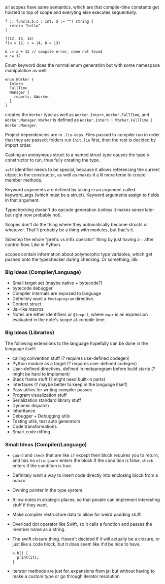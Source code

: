 all scopes have same semantics, which are that compile-time constants get hoisted
to top of scope and everyting else executes sequentially.

```
f :: func(a,b,c : int; d := "") string {
  return "hello"
}

f(12, 13, 14)
f(a = 12, c = 14, b = 13)

b := a + 13 // compile error, name not found
a := 12
```

Enum keyword does the normal enum generation but with some namespace
manipulation as well

```
enum Worker {
  Intern
  FullTime
  Manager {
    reports: &Worker
  }
}
```

creates the `Worker` type as well as `Worker.Intern`, `Worker.FullTime`, and
`Worker.Manager`. `Worker` is defined as
`Worker.Intern | Worker.FullTime | Worker.Manager`.

Project dependencies are in `.liu-deps`. Files passed to compiler run in order
that they are passed; folders run `init.liu` first, then the rest is decided by
import order.

Casting an anonymous struct to a named struct type causes the type's constructor
to run, thus fully creating the type.

`self` identifier needs to be special, because it allows referencing the current
object in the constructor, as well as makes it a lil more terse to create member
methods.

Keyword arguments are defined by taking in an argument called keyword_args (which must be a struct).
Keyword arguments assign to fields in that argument.

Typechecking doesn't do opcode generation (unless it makes sense later but right
now probably not).

Scopes don't do the thing where they automatically become structs or whatever.
That'll probably be a thing with modules, but that's it.

Sidestep the whole "prefix vs infix operator" thing by just having a `:` after control
flow. Like in Python.

scopes contain information about polymorphic type variables, which get pushed onto
the typechecker during checking. Or something, idk.

### Big Ideas (Compiler/Language)
- Small target set (maybe native + bytecode?)
- bytecode debugger
- Compiler internals are exposed to language
- Definitely want a `#metaprogram` directive.
- Context struct
- Jai-like macros
- Notes are either identifiers or `@(expr)`, where `expr` is an expression evaluated
  in the note's scope at compile time.

### Big Ideas (Libraries)
The following extensions to the language hopefully can be done in the language itself:

- calling convention stuff (? requires use-defined codegen)
- Python module as a target (? requires user-defined codegen)
- User-defined directives, defined in metaprogram before build starts (? might be hard to implement)
- Stack frame stuff (? might need built-in parts)
- Interfaces (? maybe better to keep in the language itself)
- Pass utilies for writing compiler passes
- Program visualization stuff
- Serialization standard library stuff
- Dynamic dispatch
- Inheritance
- Debugger + Debugging utils
- Testing utils, test auto generators
- Code transformations
- Smart code diffing

### Small Ideas (Compiler/Language)
- `guard` and `check` that are like `if` except their block requires you to return,
  and has no `else`. `guard` enters the block if the condition is false, `check` enters
  if the condition is true.
- Definitely want a way to insert code directly into enclosing block from a macro.
- Owning pointer in the type system.
- Allow notes in strategic places, so that people can implement interesting stuff if they want.
- Make compiler restructure data to allow for weird padding stuff.
- Overload dot operator like Swift, so it calls a function and passes the member
  name as a string.
- The swift closure thing. Haven't decided if it will actually be a closure, or
  just like a code block, but it does seem like it'd be nice to have.

  ```
  a.b() {
    print(it);
  }
  ```

- iterator methods are just for_expansions from jai but without having to make a
  custom type or go through iterator resolution

